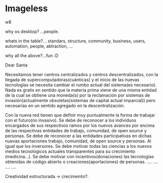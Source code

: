 # Imageless
w8

why os desktop? ...people.

whats in the table?...
standars,
structure,
community,
business,
users,
automation,
people,
abtraction,
...

why all the above?...fun :D





Dear Santa

Necesitamos tener centros centralizados y centros descentralizados, con la llegada de supercomputadoras(cuánticas) y el inicio de las nuevas tecnologías se necesita cambiar el rumbo actual del sistema(es necesario). Nada es gratis en sentido que la materia prima viene de una misma entidad de la cual se obtiene una moneda(s) por la reclamación por sistemas de invasión(actualmente obsoletas(sistemas de capital actual imparcial)) pero necesarias en un sentido agregado en la descentralización.

Con la nueva red tienen que definir muy puntualmente la forma de trabajar con el futuro(no invasivo).
Se debe de reconocer a los individuos encargados de sus respectivos ramos por los nuevos avances por encima de las respectivas entidades de trabajo, comunidad, de open source y personas.
Se debe de reconocer a las entidades participativas en dichas nuevas aportaciones trabajo, comunidad, de open source y personas.
Al igual que los inversores.
Se debe motivar todas las ciencias a los nuevos medios tecnológicos actuales transparentes para su crecimiento (medicina...).
Se debe motivar con incentivos(donaciones) las tecnologías obtenidas de código abierto o creaciones(aportaciones) de personas.
….
….
….
….

Creatividad estructurada -> crecimeinto?.
